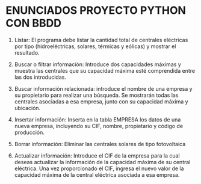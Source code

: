 # ENUNCIADOS PROYECTO PYTHON CON BBDD
1. Listar: El programa debe listar la cantidad total de centrales eléctricas por tipo (hidroeléctricas, solares, térmicas y eólicas) y mostrar el resultado.

2. Buscar o filtrar información: Introduce dos capacidades máximas y muestra las centrales que su capacidad máxima esté comprendida entre las dos introducidas.

3. Buscar información relacionada: introduce el nombre de una empresa y su propietario para realizar una búsqueda. Se mostrarán todas las centrales asociadas a esa empresa, junto con su capacidad máxima y ubicación.

4. Insertar información: Inserta en la tabla EMPRESA los datos de una nueva empresa, incluyendo su CIF, nombre, propietario y código de producción.

5. Borrar información: Eliminar las centrales solares de tipo fotovoltaica

6. Actualizar información: Introduce el CIF de la empresa para la cual deseas actualizar la información de la capacidad máxima de su central eléctrica. Una vez proporcionado el CIF, ingresa el nuevo valor de la capacidad máxima de la central eléctrica asociada a esa empresa.
